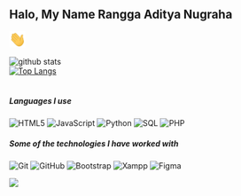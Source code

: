 <h2> Halo, My Name Rangga Aditya Nugraha </h2> <img src="https://github.com/ABSphreak/ABSphreak/blob/master/gifs/Hi.gif" width="30px">

![github stats](https://github-readme-stats.vercel.app/api?username=ranggaqtay&show_icons=true)<br/>
[![Top Langs](https://github-readme-stats.vercel.app/api/top-langs/?username=ranggaqtay&show_icons=true&layout=compact&theme=vue)](https://github.com/anuraghazra/github-readme-stats) <br> <br>
##### Languages I use

![HTML5](https://img.shields.io/badge/-HTML5-000000?style=flat&logo=html5)
![JavaScript](https://img.shields.io/badge/-JavaScript-000000?style=flat&logo=javascript)
![Python](https://img.shields.io/badge/-Python-000000?style=flat&logo=python)
![SQL](https://img.shields.io/badge/-Mysql-000000?style=flat&logo=Mysql)
![PHP](https://img.shields.io/badge/-PHP-000000?style=flat&logo=PHP)
##### Some of the technologies I have worked with

![Git](https://img.shields.io/badge/-Git-222222?style=flat&logo=git&logoColor=F05032)
![GitHub](https://img.shields.io/badge/-GitHub-222222?style=flat&logo=github&logoColor=181717)
![Bootstrap](https://img.shields.io/badge/-Bootstrap-222222?style=flat&logo=Bootstrap&logoColor=61DAFB)
![Xampp](https://img.shields.io/badge/-Xampp-000000?style=flat&logo=Xampp)
![Figma](https://img.shields.io/badge/-Figma-000000?style=flat&logo=Figma)

<img src="https://komarev.com/ghpvc/?username=ranggaqtay&color=blue&style=flat-square" align="left" />
